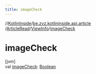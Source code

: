 ```yaml
---
title: imageCheck
---
```

//[KotlinInside](../../../../index.html)/[be.zvz.kotlininside.api.article](../../index.html)
/[ArticleRead](../index.html)/[ViewInfo](index.html)/[imageCheck](image-check.html)

# imageCheck

[jvm]\
val [imageCheck](image-check.html): [Boolean](https://kotlinlang.org/api/latest/jvm/stdlib/kotlin/-boolean/index.html)





